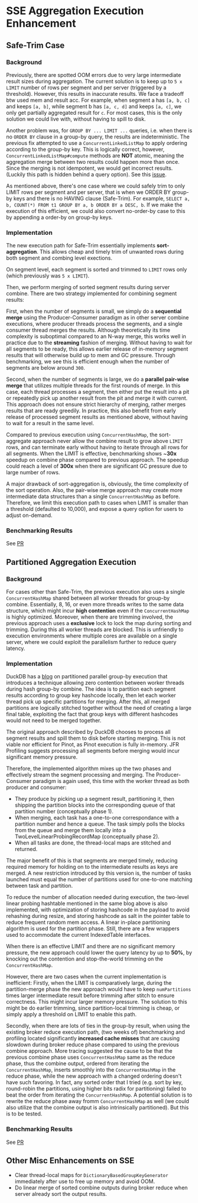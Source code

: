 # SSE Aggregation Execution Enhancement

## Safe-Trim Case

### Background

Previously, there are spotted OOM errors due to very large intermediate result sizes during aggregation. 
The current solution is to keep up to `5 x LIMIT` number of rows per segment and per server (triggered by a threshold).
However, this results in inaccurate results. We face a tradeoff btw used mem and result acc. For example, when segment a has 
`[a, b, c]` and keeps `[a, b]`, while segment b has `[a, c, d]` and keeps `[a, c]`, we only get partially aggregated result for `c`. 
For most cases, this is the only solution we could live with, without having to spill to disk.

Another problem was, for `GROUP BY ... LIMIT ...` queries, i.e. when there is no `ORDER BY` clause in a group-by query, 
the results are indeterministic. The previous fix attempted to use a `ConcurrentLinkedListMap` to apply ordering according to the 
group-by key. This is logically correct, however, `ConcurrentLinkedListMap#compute` methods are **NOT** atomic, meaning the 
aggregation merge between two results could happen more than once. Since the merging is not idempotent, we would get incorrect results.
(Luckily this path is hidden behind a query option). See this [issue](https://github.com/apache/pinot/issues/16290).

As mentioned above, there's one case where we could safely trim to only LIMIT rows per segment and per server, that is when we ORDER BY
group-by keys and there is no HAVING clause (Safe-Trim). For example, `SELECT a, b, COUNT(*) FROM t1 GROUP BY a, b ORDER BY a DESC, b`. 
If we make the execution of this efficient, we could also convert no-order-by case to this by appending a order-by on group-by keys.

### Implementation

The new execution path for Safe-Trim essentially implements **sort-aggregation**. This allows cheap and timely trim of unwanted rows during both 
segment and combing level exections.

On segment level, each segment is sorted and trimmed to `LIMIT` rows only (which previously was `5 x LIMIT`). 

Then, we perform merging of sorted segment results during server combine. There are two strategy implemented for combining segment results:

First, when the number of segments is small, we simply do a **sequential merge** using the Producer-Consumer paradigm as in other server combine
executions, where producer threads process the segments, and a single consumer thread merges the results. Although theoretically its time complexity is suboptimal
compared to an N-way merge, this works well in practice due to the **streaming** fashion of merging. Without having to wait for all segments to be ready, 
this allows earlier release of in-memory segment results that will otherwise build up to mem and GC pressure.
Through benchmarking, we see this is efficient enough when the number of segments are below around `300`.

Second, when the number of segments is large, we do a **parallel pair-wise merge** that utilizes multiple threads for the first rounds of merge. 
In this case, each thread processes a segment, then either put the result into a pit or repeatedly pick up another result from the pit and 
merge it with current. This approach does not ensure strict hierarchy of merging, rather merges results that are ready greedily. In practice, 
this also benefit from early release of processed segment results as mentioned above, without having to wait for a result in the same level.

Compared to previous execution using `ConcurrentHashMap`, the sort-aggregate approach never allow the combine result to grow above `LIMIT` rows, 
and can terminate early without having to iterate through all rows for all segments. When the LIMIT is effective, 
benchmarking shows ~**30x** speedup on combine phase compared to previous approach. 
The speedup could reach a level of **300x** when there are significant GC pressure due to large number of rows.

A major drawback of sort-aggregation is, obviously, the time complexity of the sort operation. Also, the pair-wise merge approach may create more 
intermediate data structures than a single `ConcurrentHashMap` as before. Therefore, we limit this execution path to cases when LIMIT is smaller 
than a threshold (defaulted to 10,000), and expose a query option for users to adjust on-demand.

### Benchmarking Results

See [PR](https://github.com/apache/pinot/pull/16308)

## Partitioned Aggregation Execution

### Background

For cases other than Safe-Trim, the previous execution also uses a single `ConcurrentHashMap` shared between all worker threads for group-by combine.
Essentially, 8, 16, or even more threads writes to the same data structure, which might incur **high contention** even if the `ConcurrentHashMap` is highly 
optimized. Moreover, when there are trimming involved, the previous approach uses a **exclusive** lock to lock the map during sorting and trimming. 
During this all worker threads are blocked. This is unfriendly to execution environments where multiple cores are available on a single server, where we 
could exploit the parallelism further to reduce query latency.

### Implementation

DuckDB has a [blog](https://duckdb.org/2022/03/07/aggregate-hashtable.html) on partitioned parallel group-by execution that introduces a technique 
allowing zero contention between worker threads during hash group-by combine. 
The idea is to partition each segment results according to group key hashcode locally, then let each worker thread pick up specific partitions for merging. 
After this, all merged partitions are logically stitched together without the need of creating a large final table, 
exploiting the fact that group keys with different hashcodes would not need to be merged together. 

The original approach described by DuckDB chooses to process all segment results and spill them to disk before starting merging. 
This is not viable nor efficient for Pinot, as Pinot execution is fully in-memory. JFR Profiling suggests processing all segments before merging would incur 
significant memory pressure. 

Therefore, the implemented algorithm mixes up the two phases and effectively stream the segment processing and merging. 
The Producer-Consumer paradigm is again used, this time with the worker thread as both producer and consumer: 
- They produce by picking up a segment result, partitioning it, then shipping the partition blocks into 
the corresponding queue of that partition number (conceptually phase 1).
- When merging, each task has a one-to-one correspondance with a partition number and hence a queue. 
The task simply polls the blocks from the queue and merge them locally into a TwoLevelLinearProbingRecordMap (conceptually phase 2).
- When all tasks are done, the thread-local maps are stitched and returned.

The major benefit of this is that segments are merged timely, reducing required memory for holding on to the intermediate results as keys are merged. 
A new restriction introduced by this version is, the number of tasks launched must equal the number of partitions used for one-to-one matching between
task and partition.

To reduce the number of allocation needed during execution, the two-level linear probing hashtable mentioned in the same blog above is also implemented, 
with optimization of storing hashcode in the payload to avoid rehashing during resize, and storing hashcode as salt in the pointer table to reduce frequent random mem access. 
A linear in-place partitioning algorithm is used for the partition phase. Still, there are a few wrappers used to accommodate the current IndexedTable interfaces.

When there is an effective LIMIT and there are no significant memory pressure, the new approach could lower the query latency by up to **50%**, by knocking out the contention 
and stop-the-world trimming on the `ConcurrentHashMap`. 

However, there are two cases when the current implementation is inefficient:
Firstly, when the LIMIT is comparatively large, during the partition-merge phase the new approach would have to keep `numPartitions` times larger intermediate result before 
trimming after stitch to ensure correctness. This might incur larger memory pressure. The solution to this might be do earlier trimming, since partition-local trimming is cheap, 
or simply apply a threshold on LIMIT to enable this path.

Secondly, when there are lots of ties in the group-by result, when using the existing broker reduce execution path, 
(two weeks of) benchmarking and profiling located significantly **increased cache misses** that are causing slowdown during broker reduce phase compared to using 
the previous combine approach. More tracing suggested the cause to be that the previous combine phase uses `ConcurrentHashMap` same as the reduce phase, thus the 
combine output, ordered from iterating the `ConcurrentHashMap`, inserts smoothly into the `ConcurrentHashMap` in the reduce phase, while the new approach with a changed 
ordering doesn't have such favoring. In fact, any sorted order that I tried (e.g. sort by key, round-robin the partitions, using higher bits radix for partitioning) failed to beat the order from iterating the 
`ConcurrentHashMap`. A potential solution is to rewrite the reduce phase away fromm `ConcurrentHashMap` as well (we could also utilize that the combine output is also intrinsically partitioned). But this is to be tested.


### Benchmarking Results

See [PR](https://github.com/apache/pinot/pull/16452)

## Other Misc Enhancements on SSE

- Clear thread-local maps for `DictionaryBasedGroupKeyGenerator` immediately after use to free up memory and avoid OOM.
- Do linear merge of sorted combine outputs during broker reduce when server already sort the output results. 
